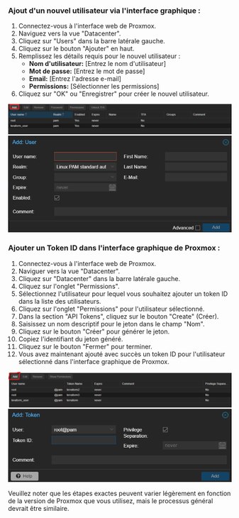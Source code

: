 ### Ajout d'un nouvel utilisateur via l'interface graphique :

1. Connectez-vous à l'interface web de Proxmox.
2. Naviguez vers la vue "Datacenter".
3. Cliquez sur "Users" dans la barre latérale gauche.
4. Cliquez sur le bouton "Ajouter" en haut.
5. Remplissez les détails requis pour le nouvel utilisateur :
   - **Nom d'utilisateur:** [Entrez le nom d'utilisateur]
   - **Mot de passe:** [Entrez le mot de passe]
   - **Email:** [Entrez l'adresse e-mail]
   - **Permissions:** [Sélectionner les permissions]
6. Cliquez sur "OK" ou "Enregistrer" pour créer le nouvel utilisateur.

![Image 1](add%20user.png)
![Image 2](add%20user%202.png)

### Ajouter un Token ID dans l'interface graphique de Proxmox :
1. Connectez-vous à l'interface web de Proxmox.
2. Naviguer vers la vue "Datacenter".
3. Cliquez sur "Datacenter" dans la barre latérale gauche.
4. Cliquez sur l'onglet "Permissions".
5. Sélectionnez l'utilisateur pour lequel vous souhaitez ajouter un token ID dans la liste des utilisateurs.
6. Cliquez sur l'onglet "Permissions" pour l'utilisateur sélectionné.
7. Dans la section "API Tokens", cliquez sur le bouton "Create" (Créer).
8. Saisissez un nom descriptif pour le jeton dans le champ "Nom".
9. Cliquez sur le bouton "Créer" pour générer le jeton.
10. Copiez l'identifiant du jeton généré.
11. Cliquez sur le bouton "Fermer" pour terminer.
12. Vous avez maintenant ajouté avec succès un token ID pour l'utilisateur sélectionné dans l'interface graphique de Proxmox.

![Image 1](add%20token.png)
![Image 2](add%20token%202.png)

Veuillez noter que les étapes exactes peuvent varier légèrement en fonction de la version de Proxmox que vous utilisez, mais le processus général devrait être similaire.